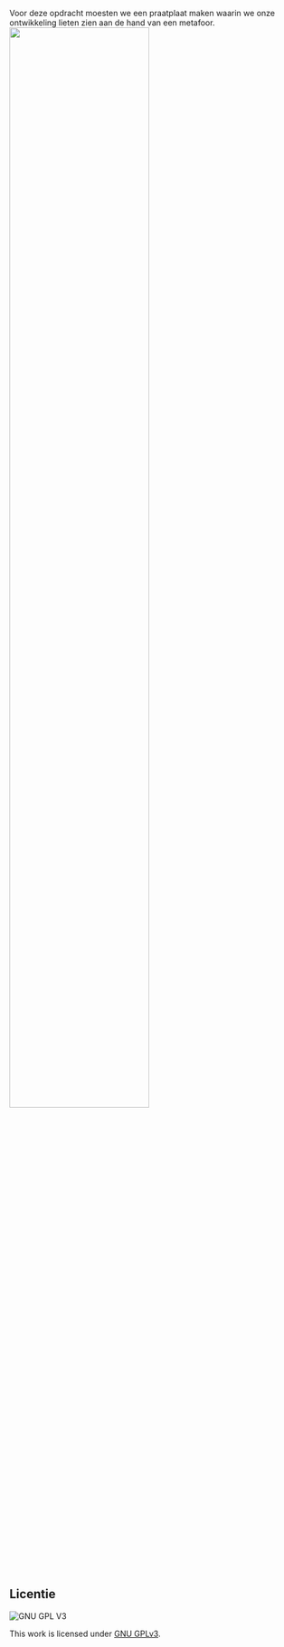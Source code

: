 Voor deze opdracht moesten we een praatplaat maken waarin we onze ontwikkeling lieten zien aan de hand van een metafoor.
<img src= "https://user-images.githubusercontent.com/61830362/203534598-16b633ff-124d-445a-89f2-c87fce221e0f.jpg" width= 70%>


## Licentie

![GNU GPL V3](https://www.gnu.org/graphics/gplv3-127x51.png)

This work is licensed under [GNU GPLv3](./LICENSE).
